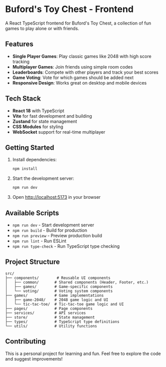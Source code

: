 # Buford's Toy Chest - Frontend

A React TypeScript frontend for Buford's Toy Chest, a collection of fun games to play alone or with friends.

## Features

- **Single Player Games**: Play classic games like 2048 with high score tracking
- **Multiplayer Games**: Join friends using simple room codes
- **Leaderboards**: Compete with other players and track your best scores
- **Game Voting**: Vote for which games should be added next
- **Responsive Design**: Works great on desktop and mobile devices

## Tech Stack

- **React 18** with TypeScript
- **Vite** for fast development and building
- **Zustand** for state management
- **CSS Modules** for styling
- **WebSocket** support for real-time multiplayer

## Getting Started

1. Install dependencies:
   ```bash
   npm install
   ```

2. Start the development server:
   ```bash
   npm run dev
   ```

3. Open [http://localhost:5173](http://localhost:5173) in your browser

## Available Scripts

- `npm run dev` - Start development server
- `npm run build` - Build for production
- `npm run preview` - Preview production build
- `npm run lint` - Run ESLint
- `npm run type-check` - Run TypeScript type checking

## Project Structure

```
src/
├── components/        # Reusable UI components
│   ├── common/       # Shared components (Header, Footer, etc.)
│   ├── games/        # Game-specific components
│   └── voting/       # Voting system components
├── games/            # Game implementations
│   ├── game-2048/    # 2048 game logic and UI
│   └── tic-tac-toe/  # Tic-tac-toe game logic and UI
├── pages/            # Page components
├── services/         # API services
├── store/            # State management
├── types/            # TypeScript type definitions
└── utils/            # Utility functions
```

## Contributing

This is a personal project for learning and fun. Feel free to explore the code and suggest improvements!
